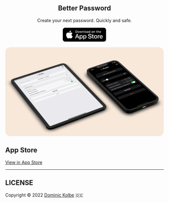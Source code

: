 <p align="center">
  <h2 align="center">Better Password</h2>
  <p align="center">Create your next password. Quickly and safe.<p>
  <p align="center">
    <a href="https://apple.co/3nS83ki" target="_blank">
      <img src="https://github.com/dominickolbe/BetterPassword/blob/master/docs/assets/app_store_badge_dark.svg?raw=true" alt="App Store" width="140px">
    </a>
  </p>
</p>

<img src="https://github.com/dominickolbe/BetterPassword/blob/master/showcase.png?raw=true" style="border-radius: 16px" />

## App Store

[View in App Store](https://apps.apple.com/app/better-password/id1605037431l)

---

## LICENSE

Copyright © 2022 [Dominic Kolbe](https://dominickolbe.dk) :de:
